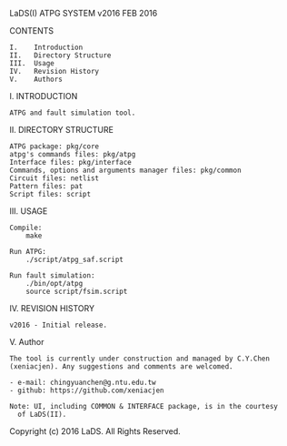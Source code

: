 
LaDS(I)                     ATPG SYSTEM v2016                   FEB 2016


CONTENTS

    I.    Introduction
    II.   Directory Structure
    III.  Usage
    IV.   Revision History
    V.    Authors


I.      INTRODUCTION

    ATPG and fault simulation tool.


II.     DIRECTORY STRUCTURE

    ATPG package: pkg/core
    atpg's commands files: pkg/atpg
    Interface files: pkg/interface
    Commands, options and arguments manager files: pkg/common
    Circuit files: netlist
    Pattern files: pat
    Script files: script


III.    USAGE

    Compile: 
        make

    Run ATPG:
        ./script/atpg_saf.script

    Run fault simulation:
        ./bin/opt/atpg
        source script/fsim.script


IV.     REVISION HISTORY

    v2016 - Initial release.


V.      Author
    
    The tool is currently under construction and managed by C.Y.Chen 
    (xeniacjen). Any suggestions and comments are welcomed.

    - e-mail: chingyuanchen@g.ntu.edu.tw
    - github: https://github.com/xeniacjen

    Note: UI, including COMMON & INTERFACE package, is in the courtesy 
	  of LaDS(II). 


Copyright (c) 2016 LaDS. All Rights Reserved.

